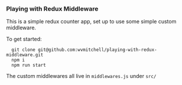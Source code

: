 ### Playing with Redux Middleware

This is a simple redux counter app, set up to use some simple custom middleware.

To get started:  

```
  git clone git@github.com:wvmitchell/playing-with-redux-middleware.git
  npm i
  npm run start
```

The custom middlewares all live in `middlewares.js` under `src/`
